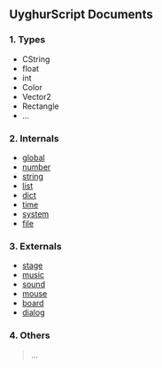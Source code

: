 ## UyghurScript Documents 

### 1. Types

* CString
* float
* int
* Color
* Vector2
* Rectangle
* ...

### 2. Internals


- [global](internals/global.md)
- [number](internals/number.md)
- [string](internals/string.md)
- [list](internals/list.md)
- [dict](internals/dict.md)
- [time](internals/time.md)
- [system](internals/system.md)
- [file](internals/file.md)

### 3. Externals


- [stage](externals/stage.md)
- [music](externals/music.md)
- [sound](externals/sound.md)
- [mouse](externals/mouse.md)
- [board](externals/board.md)
- [dialog](externals/dialog.md)

### 4. Others

> ...
